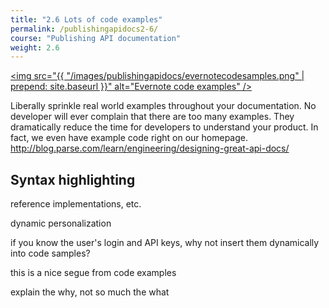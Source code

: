 ```yaml
---
title: "2.6 Lots of code examples"
permalink: /publishingapidocs2-6/
course: "Publishing API documentation"
weight: 2.6
---
```


<a href="https://dev.evernote.com/doc/articles/note-sharing.php"><img src="{{ "/images/publishingapidocs/evernotecodesamples.png" | prepend: site.baseurl }}" alt="Evernote code examples" /></a>

Liberally sprinkle real world examples throughout your documentation. No developer will ever complain that there are too many examples. They dramatically reduce the time for developers to understand your product. In fact, we even have example code right on our homepage.
http://blog.parse.com/learn/engineering/designing-great-api-docs/

## Syntax highlighting

reference implementations, etc.

dynamic personalization

if you know the user's login and API keys, why not insert them dynamically into code samples?

this is a nice segue from code examples

explain the why, not so much the what